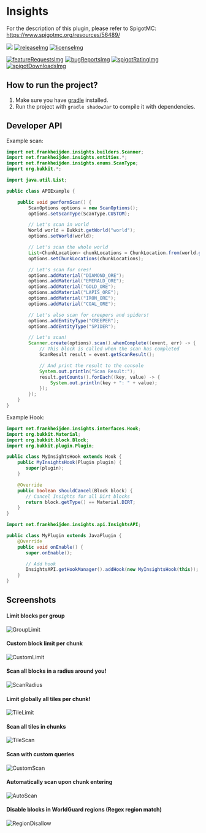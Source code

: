 <!-- Variables (this block will not be visible in the readme -->
[spigot]: https://www.spigotmc.org/resources/56489/
[spigotRatingImg]: https://img.shields.io/badge/dynamic/json.svg?color=brightgreen&label=rating&query=%24.rating.average&suffix=%20%2F%205&url=https%3A%2F%2Fapi.spiget.org%2Fv2%2Fresources%2F56489
[spigotDownloadsImg]: https://img.shields.io/badge/dynamic/json.svg?color=brightgreen&label=downloads%20%28spigotmc.org%29&query=%24.downloads&url=https%3A%2F%2Fapi.spiget.org%2Fv2%2Fresources%2F56489
[issues]: https://github.com/FrankHeijden/Insights/issues
[wiki]: https://github.com/FrankHeijden/Insights/wiki
[release]: https://github.com/FrankHeijden/Insights/releases/latest
[releaseImg]: https://img.shields.io/github/release/FrankHeijden/Insights.svg?label=github%20release
[license]: https://github.com/FrankHeijden/Insights/blob/master/LICENSE
[licenseImg]: https://img.shields.io/github/license/FrankHeijden/Insights.svg
[bugReports]: https://github.com/FrankHeijden/Insights/issues?q=is%3Aissue+is%3Aopen+label%3Abug
[bugReportsImg]: https://img.shields.io/github/issues/FrankHeijden/Insights/bug.svg?label=bug%20reports
[reportBug]: https://github.com/FrankHeijden/Insights/issues/new?labels=bug&template=bug.md
[featureRequests]: https://github.com/FrankHeijden/Insights/issues?q=is%3Aissue+is%3Aopen+label%3Aenhancement
[featureRequestsImg]: https://img.shields.io/github/issues/FrankHeijden/Insights/enhancement.svg?label=feature%20requests&color=informational
[requestFeature]: https://github.com/FrankHeijden/Insights/issues/new?labels=enhancement&template=feature.md
[config]: https://github.com/FrankHeijden/Insights/blob/master/resources/config.yml
[gradleInstall]: https://gradle.org/install/
<!-- End of variables block -->


Insights
===========

For the description of this plugin, please refer to SpigotMC: https://www.spigotmc.org/resources/56489/

[![](https://jitpack.io/v/FrankHeijden/Insights.svg)](https://jitpack.io/#FrankHeijden/Insights) [![releaseImg]][release] [![licenseImg]][license]

[![featureRequestsImg]][featureRequests] [![bugReportsImg]][bugReports]
[![spigotRatingImg]][spigot] [![spigotDownloadsImg]][spigot]

How to run the project?
------
1. Make sure you have [gradle][gradleInstall] installed.
2. Run the project with `gradle shadowJar` to compile it with dependencies.

Developer API
------
Example scan:
```java
import net.frankheijden.insights.builders.Scanner;
import net.frankheijden.insights.entities.*;
import net.frankheijden.insights.enums.ScanType;
import org.bukkit.*;

import java.util.List;

public class APIExample {

    public void performScan() {
        ScanOptions options = new ScanOptions();
        options.setScanType(ScanType.CUSTOM);

        // Let's scan in world
        World world = Bukkit.getWorld("world");
        options.setWorld(world);

        // Let's scan the whole world
        List<ChunkLocation> chunkLocations = ChunkLocation.from(world.getLoadedChunks());
        options.setChunkLocations(chunkLocations);

        // Let's scan for ores!
        options.addMaterial("DIAMOND_ORE");
        options.addMaterial("EMERALD_ORE");
        options.addMaterial("GOLD_ORE");
        options.addMaterial("LAPIS_ORE");
        options.addMaterial("IRON_ORE");
        options.addMaterial("COAL_ORE");

        // Let's also scan for creepers and spiders!
        options.addEntityType("CREEPER");
        options.addEntityType("SPIDER");

        // Let's scan!
        Scanner.create(options).scan().whenComplete((event, err) -> {
            // This block is called when the scan has completed
            ScanResult result = event.getScanResult();

            // And print the result to the console
            System.out.println("Scan Result:");
            result.getCounts().forEach((key, value) -> {
                System.out.println(key + ": " + value);
            });
        });
    }
}
```

Example Hook:
```java
import net.frankheijden.insights.interfaces.Hook;
import org.bukkit.Material;
import org.bukkit.block.Block;
import org.bukkit.plugin.Plugin;

public class MyInsightsHook extends Hook {
    public MyInsightsHook(Plugin plugin) {
       super(plugin);
    }

    @Override
    public boolean shouldCancel(Block block) {
       // Cancel Insights for all Dirt blocks
       return block.getType() == Material.DIRT;
    }
}
```
```java
import net.frankheijden.insights.api.InsightsAPI;

public class MyPlugin extends JavaPlugin {
    @Override
    public void onEnable() {
       super.onEnable();

       // Add hook
       InsightsAPI.getHookManager().addHook(new MyInsightsHook(this));
    }
}
```

Screenshots
------
#### Limit blocks per group
![GroupLimit](screenshots/GroupLimit.png)
#### Custom block limit per chunk
![CustomLimit](screenshots/CustomLimit.png)
#### Scan all blocks in a radius around you!
![ScanRadius](screenshots/ScanRadius.png)
#### Limit globally all tiles per chunk!
![TileLimit](screenshots/TileLimit.png)
#### Scan all tiles in chunks
![TileScan](screenshots/TileScan.png)
#### Scan with custom queries
![CustomScan](screenshots/CustomScan.png)
#### Automatically scan upon chunk entering
![AutoScan](screenshots/AutoScan.png)
#### Disable blocks in WorldGuard regions (Regex region match)
![RegionDisallow](screenshots/RegionDisallow.png)